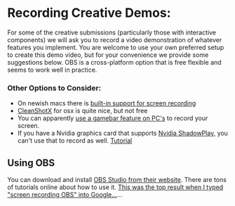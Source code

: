 # Recording Creative Demos:

For some of the creative submissions (particularly those with interactive components) we will ask you to record a video demonstration of whatever features you implement. You are welcome to use your own preferred setup to create this demo video, but for your convenience we provide some suggestions below. OBS is a cross-platform option that is free flexible and seems to work well in practice.

### Other Options to Consider:
- On newish macs there is [built-in support for screen recording](https://support.apple.com/en-us/HT208721) 
- [CleanShotX](https://cleanshot.com/) for osx is quite nice, but not free
- You can apparently [use a gamebar feature on PC's](https://www.pcmag.com/how-to/how-to-record-the-screen-on-your-windows-pc-or-mac) to record your screen.
- If you have a Nvidia graphics card that supports [Nvidia ShadowPlay](https://www.nvidia.com/en-us/geforce/geforce-experience/shadowplay/), you can't use that to record as well. [Tutorial](https://www.howtogeek.com/259573/how-to-record-your-pc-gameplay-with-nvidia-shadowplay/)

## Using OBS
You can download and install [OBS Studio from their website](https://obsproject.com/). There are tons of tutorials online about how to use it. [This was the top result when I typed "screen recording OBS" into Google...](https://photography.tutsplus.com/tutorials/obs-for-screen-recording-quick-start--cms-28549)... 
